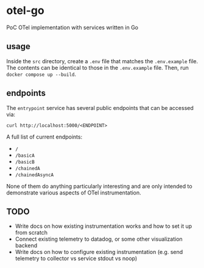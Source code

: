 # otel-go
PoC OTel implementation with services written in Go

## usage

Inside the `src` directory, create a `.env` file that matches the `.env.example` file. The contents can be 
identical to those in the `.env.example` file. Then, run `docker compose up --build`.

## endpoints

The `entrypoint` service has several public endpoints that can be accessed via:

```shell
curl http://localhost:5000/<ENDPOINT>
```

A full list of current endpoints:

* `/`
* `/basicA` 
* `/basicB`
* `/chainedA`
* `/chainedAsyncA`

None of them do anything particularly interesting and are only intended to demonstrate various aspects of 
OTel instrumentation.


## TODO

- Write docs on how existing instrumentation works and how to set it up from scratch
- Connect existing telemetry to datadog, or some other visualization backend
- Write docs on how to configure existing instrumentation (e.g. send telemetry to collector vs service stdout vs noop)